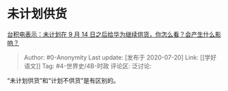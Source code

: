 # 未计划供货
[台积电表示：未计划在 9 月 14 日之后给华为继续供货，你怎么看？会产生什么影响？](https://www.zhihu.com/question/407254320/answer/1350180023)

> Author: #0-Anonymity
> Last update: [发布于 2020-07-20]
> Link: [[学好语文]]
> Tag: #4-世界史/4B-时政
> 评论区:
> 泛讨论:

“未计划供货”和“计划不供货”是有区别的。
